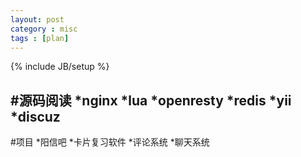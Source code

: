 ```yaml
---
layout: post
category : misc
tags : [plan]
---
```

{% include JB/setup %}

#源码阅读
*nginx
*lua
*openresty
*redis
*yii
*discuz
------------------------------------
#项目
*阳信吧
*卡片复习软件
*评论系统
*聊天系统